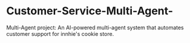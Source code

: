 # Customer-Service-Multi-Agent-
Multi-Agent project: An AI-powered multi-agent system that automates customer support for innhie's cookie store.
